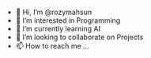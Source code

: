 - 👋 Hi, I’m @rozymahsun
- 👀 I’m interested in Programming
- 🌱 I’m currently learning AI
- 💞️ I’m looking to collaborate on Projects
- 📫 How to reach me ...

<!---
rozymahsun/rozymahsun is a ✨ special ✨ repository because its `README.md` (this file) appears on your GitHub profile.
You can click the Preview link to take a look at your changes.
--->
